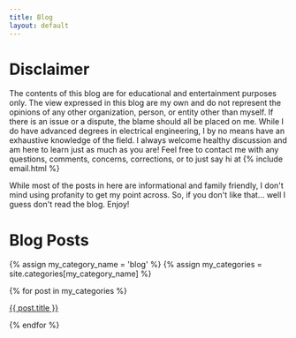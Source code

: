 ```yaml
---
title: Blog
layout: default
---
```


# Disclaimer

The contents of this blog are for educational and entertainment purposes only. 
The view expressed in this blog are my own and do not represent the opinions of 
any other organization, person, or entity other than myself. If there is an issue or a dispute,
the blame should all be placed on me. While I do have advanced degrees in electrical engineering,
I by no means have an exhaustive knowledge of the field. I always welcome healthy discussion and 
am here to learn just as much as you are! Feel free to contact me with any questions, comments, concerns,
corrections, or to just say hi at {% include email.html %}

While most of the posts in here are informational and family friendly, I don't mind using profanity to get my point across. So, if you don't like that... well I guess don't read the blog. Enjoy!

# Blog Posts

{% assign my_category_name = 'blog' %}
{% assign my_categories = site.categories[my_category_name] %}

<div class='post_item_list'>
  <span class='post_item_list_shim'></span>
  {% for post in my_categories %}
    <a href="{{ post.url }}" class='post_item'>
      <p class='post_item_title'>{{ post.title }}</p>
    </a>
  {% endfor %}
</div>